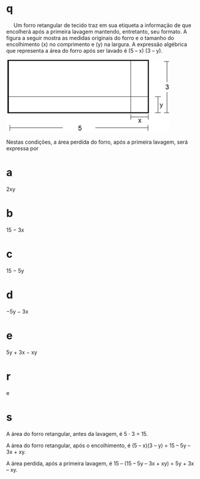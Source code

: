 # q
     Um forro retangular de tecido traz em sua etiqueta a informação de que encolherá após a primeira lavagem mantendo, entretanto, seu formato. A figura a seguir mostra as medidas originais do forro e o tamanho do encolhimento (x) no comprimento e (y) na largura. A expressão algébrica que representa a área do forro após ser lavado é (5 – x) (3 – y).

![](011a2324-903c-2cf3-5645-4e4f95716e4e.png)

Nestas condições, a área perdida do forro, após a primeira lavagem, será expressa por

# a
2xy

# b
15 − 3x

# c
15 − 5y

# d
−5y − 3x

# e
5y + 3x − xy

# r
e

# s
A área do forro retangular, antes da lavagem, é 5 ⋅ 3 = 15.

A área do forro retangular, após o encolhimento, é (5 – x)(3 – y) = 15 – 5y – 3x + xy.

A área perdida, após a primeira lavagem, é 15 – (15 – 5y – 3x + xy) = 5y + 3x – xy.
